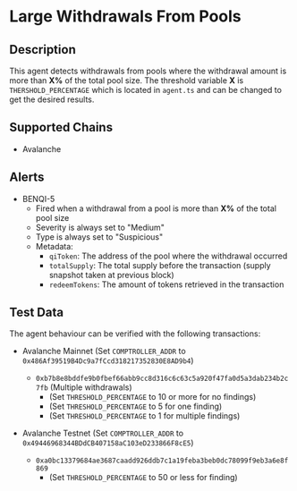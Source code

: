 # Large Withdrawals From Pools

## Description

This agent detects withdrawals from pools where the withdrawal amount is more than __X%__ of the total pool size.
The threshold variable __X__ is `THERSHOLD_PERCENTAGE` which is located in `agent.ts` and can be changed to get the desired results.

## Supported Chains

- Avalanche

## Alerts

- BENQI-5
  - Fired when a withdrawal from a pool is more than __X%__ of the total pool size
  - Severity is always set to "Medium"
  - Type is always set to "Suspicious"
  - Metadata:
    - `qiToken`: The address of the pool where the withdrawal occurred
    - `totalSupply`: The total supply before the transaction (supply snapshot taken at previous block)
    - `redeemTokens`: The amount of tokens retrieved in the transaction

## Test Data

The agent behaviour can be verified with the following transactions:
- Avalanche Mainnet (Set `COMPTROLLER_ADDR` to `0x486Af39519B4Dc9a7fCcd318217352830E8AD9b4`)
  - `0xb7b8e8bddfe9b0fbef66abb9cc8d316c6c63c5a920f47fa0d5a3dab234b2c7fb` (Multiple withdrawals)
    - (Set `THRESHOLD_PERCENTAGE` to 10 or more for no findings)
    - (Set `THRESHOLD_PERCENTAGE` to 5 for one finding)
    - (Set `THRESHOLD_PERCENTAGE` to 1 for multiple findings)

- Avalanche Testnet (Set `COMPTROLLER_ADDR` to `0x49446968344BDdCB407158aC103eD233866F8cE5`)
  - `0xa0bc13379684ae3687caadd926ddb7c1a19feba3beb0dc78099f9eb3a6e8f869`
    - (Set `THRESHOLD_PERCENTAGE` to 50 or less for finding)
